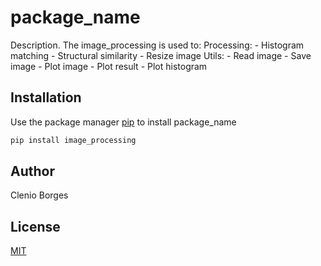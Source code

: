 # package_name

Description. 
The image_processing is used to:
	Processing:
		- Histogram matching
		- Structural similarity
		- Resize image
	Utils:
		- Read image
		- Save image
		- Plot image
		- Plot result
		- Plot histogram
## Installation

Use the package manager [pip](https://pip.pypa.io/en/stable/) to install package_name

```bash
pip install image_processing
```

## Author
Clenio Borges

## License
[MIT](https://choosealicense.com/licenses/mit/)
